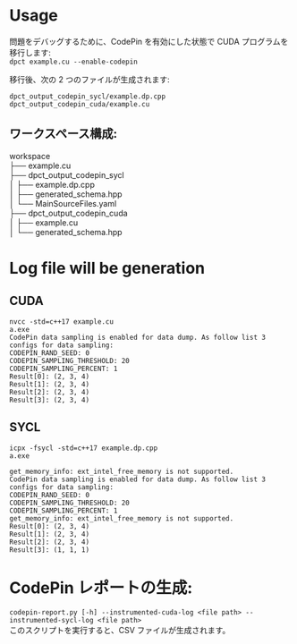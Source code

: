 # Usage
問題をデバッグするために、CodePin を有効にした状態で CUDA プログラムを移行します:  
```dpct example.cu --enable-codepin```


移行後、次の 2 つのファイルが生成されます:  
```
dpct_output_codepin_sycl/example.dp.cpp
dpct_output_codepin_cuda/example.cu
```

## ワークスペース構成:
workspace  
├── example.cu  
├── dpct_output_codepin_sycl  
│   ├── example.dp.cpp  
│   ├── generated_schema.hpp  
│   └── MainSourceFiles.yaml  
├── dpct_output_codepin_cuda  
│   ├── example.cu  
│   └── generated_schema.hpp  
    

# Log file will be generation
## CUDA
```
nvcc -std=c++17 example.cu
a.exe
CodePin data sampling is enabled for data dump. As follow list 3 configs for data sampling:
CODEPIN_RAND_SEED: 0
CODEPIN_SAMPLING_THRESHOLD: 20
CODEPIN_SAMPLING_PERCENT: 1
Result[0]: (2, 3, 4)
Result[1]: (2, 3, 4)
Result[2]: (2, 3, 4)
Result[3]: (2, 3, 4)
```

## SYCL
```
icpx -fsycl -std=c++17 example.dp.cpp
a.exe

get_memory_info: ext_intel_free_memory is not supported.
CodePin data sampling is enabled for data dump. As follow list 3 configs for data sampling:
CODEPIN_RAND_SEED: 0
CODEPIN_SAMPLING_THRESHOLD: 20
CODEPIN_SAMPLING_PERCENT: 1
get_memory_info: ext_intel_free_memory is not supported.
Result[0]: (2, 3, 4)
Result[1]: (2, 3, 4)
Result[2]: (2, 3, 4)
Result[3]: (1, 1, 1)
```

# CodePin レポートの生成:
```codepin-report.py [-h] --instrumented-cuda-log <file path> --instrumented-sycl-log <file path>```    
このスクリプトを実行すると、CSV ファイルが生成されます。

